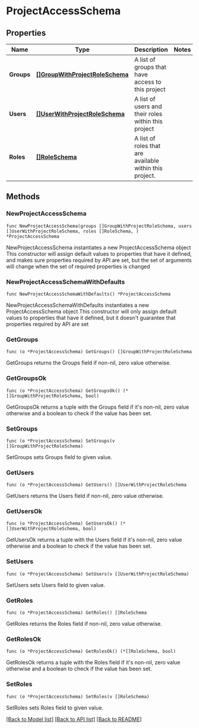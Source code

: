 # ProjectAccessSchema

## Properties

Name | Type | Description | Notes
------------ | ------------- | ------------- | -------------
**Groups** | [**[]GroupWithProjectRoleSchema**](GroupWithProjectRoleSchema.md) | A list of groups that have access to this project | 
**Users** | [**[]UserWithProjectRoleSchema**](UserWithProjectRoleSchema.md) | A list of users and their roles within this project | 
**Roles** | [**[]RoleSchema**](RoleSchema.md) | A list of roles that are available within this project. | 

## Methods

### NewProjectAccessSchema

`func NewProjectAccessSchema(groups []GroupWithProjectRoleSchema, users []UserWithProjectRoleSchema, roles []RoleSchema, ) *ProjectAccessSchema`

NewProjectAccessSchema instantiates a new ProjectAccessSchema object
This constructor will assign default values to properties that have it defined,
and makes sure properties required by API are set, but the set of arguments
will change when the set of required properties is changed

### NewProjectAccessSchemaWithDefaults

`func NewProjectAccessSchemaWithDefaults() *ProjectAccessSchema`

NewProjectAccessSchemaWithDefaults instantiates a new ProjectAccessSchema object
This constructor will only assign default values to properties that have it defined,
but it doesn't guarantee that properties required by API are set

### GetGroups

`func (o *ProjectAccessSchema) GetGroups() []GroupWithProjectRoleSchema`

GetGroups returns the Groups field if non-nil, zero value otherwise.

### GetGroupsOk

`func (o *ProjectAccessSchema) GetGroupsOk() (*[]GroupWithProjectRoleSchema, bool)`

GetGroupsOk returns a tuple with the Groups field if it's non-nil, zero value otherwise
and a boolean to check if the value has been set.

### SetGroups

`func (o *ProjectAccessSchema) SetGroups(v []GroupWithProjectRoleSchema)`

SetGroups sets Groups field to given value.


### GetUsers

`func (o *ProjectAccessSchema) GetUsers() []UserWithProjectRoleSchema`

GetUsers returns the Users field if non-nil, zero value otherwise.

### GetUsersOk

`func (o *ProjectAccessSchema) GetUsersOk() (*[]UserWithProjectRoleSchema, bool)`

GetUsersOk returns a tuple with the Users field if it's non-nil, zero value otherwise
and a boolean to check if the value has been set.

### SetUsers

`func (o *ProjectAccessSchema) SetUsers(v []UserWithProjectRoleSchema)`

SetUsers sets Users field to given value.


### GetRoles

`func (o *ProjectAccessSchema) GetRoles() []RoleSchema`

GetRoles returns the Roles field if non-nil, zero value otherwise.

### GetRolesOk

`func (o *ProjectAccessSchema) GetRolesOk() (*[]RoleSchema, bool)`

GetRolesOk returns a tuple with the Roles field if it's non-nil, zero value otherwise
and a boolean to check if the value has been set.

### SetRoles

`func (o *ProjectAccessSchema) SetRoles(v []RoleSchema)`

SetRoles sets Roles field to given value.



[[Back to Model list]](../README.md#documentation-for-models) [[Back to API list]](../README.md#documentation-for-api-endpoints) [[Back to README]](../README.md)


